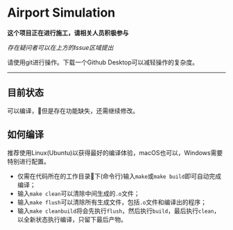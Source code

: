 # Airport Simulation

**这个项目正在进行施工，请相关人员积极参与**

*存在疑问者可以在上方的Issue区域提出*

请使用git进行操作。下载一个Github Desktop可以减轻操作的复杂度。

---

## 目前状态

可以编译，但是存在功能缺失，还需继续修改。


## 如何编译

推荐使用Linux(Ubuntu)以获得最好的编译体验，macOS也可以，Windows需要特别进行配置。

* 仅需在代码所在的工作目录下(命令行)输入```make```或```make build```即可自动完成编译；
* 输入```make clean```可以清除中间生成的```.o```文件；
* 输入```make flush```可以清除所有生成文件，包括```.o```文件和编译出的程序；
* 输入```make cleanbuild```将会先执行```flush```，然后执行```build```，最后执行```clean```，以全新状态执行编译，只留下最后产物。
